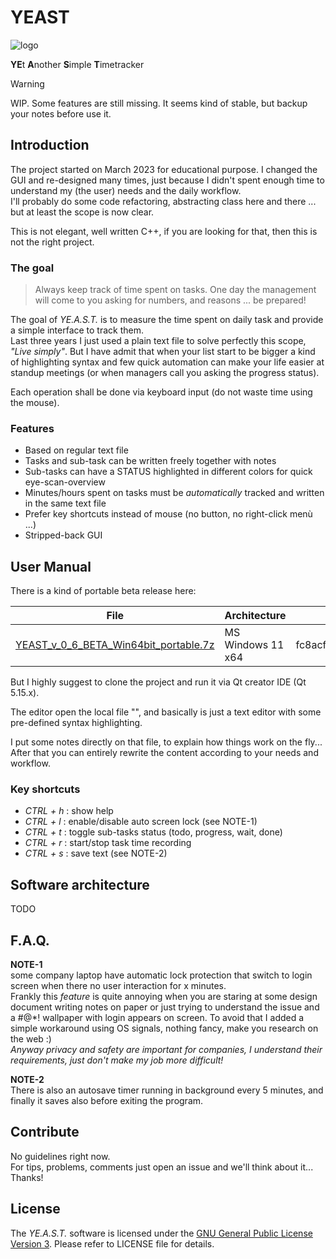 # YEAST

![logo](src/yeast.ico)

**YE**t
**A**nother
**S**imple
**T**imetracker

> [!WARNING]
> WIP. Some features are still missing. It seems kind of stable, but backup your notes before use it.

## Introduction

The project started on March 2023 for educational purpose. I changed the GUI and re-designed many times, just because I didn't spent enough time to understand my (the user) needs and the daily workflow.  
I'll probably do some code refactoring, abstracting class here and there ... but at least the scope is now clear.

This is not elegant, well written C++, if you are looking for that, then this is not the right project.

### The goal

> Always keep track of time spent on tasks. One day the management will come to you asking for numbers, and reasons ... be prepared!

The goal of *YE.A.S.T.* is to measure the time spent on daily task and provide a simple interface to track them.  
Last three years I just used a plain text file to solve perfectly this scope, *"Live simply"*. But I have admit that when your list start to be bigger a kind of highlighting syntax and few quick automation can make your life easier at standup meetings (or when managers call you asking the progress status).

Each operation shall be done via keyboard input (do not waste time using the mouse).

### Features

+ Based on regular text file
+ Tasks and sub-task can be written freely together with notes
+ Sub-tasks can have a STATUS highlighted in different colors for quick eye-scan-overview
+ Minutes/hours spent on tasks must be *automatically* tracked and written in the same text file
+ Prefer key shortcuts instead of mouse (no button, no right-click menù ...)
+ Stripped-back GUI

## User Manual

There is a kind of portable beta release here:

| File | Architecture | Checksum MD5 |
| --- | --- | --- |
| [YEAST_v_0_6_BETA_Win64bit_portable.7z](releases/YEAST_v_0_6_BETA_Win64bit_portable.7z) | MS Windows 11 x64 | fc8acf9255a2271ceeca6456b900135e |

But I highly suggest to clone the project and run it via Qt creator IDE (Qt 5.15.x).

The editor open the local file "", and basically is just a text editor with some pre-defined syntax highlighting.

I put some notes directly on that file, to explain how things work on the fly... After that you can entirely rewrite the content according to your needs and workflow.

### Key shortcuts

+ *CTRL + h* : show help
+ *CTRL + l* : enable/disable auto screen lock (see NOTE-1)
+ *CTRL + t* : toggle sub-tasks status (todo, progress, wait, done)
+ *CTRL + r* : start/stop task time recording
+ *CTRL + s* : save text (see NOTE-2)

## Software architecture

TODO

## F.A.Q.

**NOTE-1**  
some company laptop have automatic lock protection that switch to login screen when there no user interaction for x minutes.  
Frankly this *feature* is quite annoying when you are staring at some design document writing notes on paper or just trying to understand the issue and a #@*! wallpaper with login appears on screen.
To avoid that I added a simple workaround using OS signals, nothing fancy, make you research on the web :)  
*Anyway privacy and safety are important for companies, I understand their requirements, just don't make my job more difficult!*

**NOTE-2**  
There is also an autosave timer running in background every 5 minutes, and finally it saves also before exiting the program.

## Contribute

No guidelines right now.  
For tips, problems, comments just open an issue and we'll think about it... Thanks!

## License

The *YE.A.S.T.* software is licensed under the [GNU General Public License Version 3](http://www.gnu.org/licenses/gpl.html). 
Please refer to LICENSE file for details.
